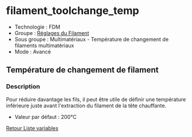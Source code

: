 # filament_toolchange_temp

* Technologie : FDM
* Groupe : [Réglages du Filament](../filament_settings/filament_settings.md)
* Sous groupe : Multimatériaux - Température de changement de filaments multimatériaux
* Mode : Avancé

## Température de changement de filament

### Description

Pour réduire davantage les fils, il peut être utile de définir une température inférieure juste avant l'extraction du filament de la tête chauffante.

* Valeur par défaut :  200°C

[Retour Liste variables](variable_list.md)